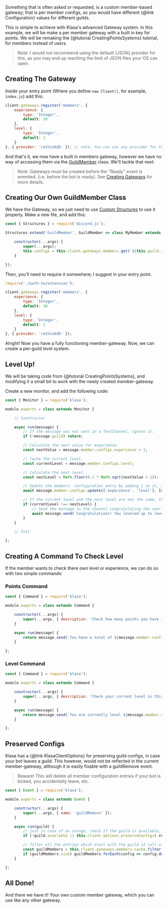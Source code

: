 Something that is often asked or requested, is a custom member-based gateway; that is per member configs, so you would have different {@link Configuration} values for different guilds.

This is simple to achieve with Klasa's advanced Gateway system. In this example, we will be make a per member gateway with a built in key for points. We will be remaking the {@tutorial CreatingPointsSystems} tutorial, for members instead of users.

> Note: I would not recommend using the default (JSON) provider for this, as you may end up reaching the limit of JSON files your OS can open.

## Creating The Gateway

Inside your entry point (Where you define `new Client()`, for example, `index.js`) add this:

```javascript
client.gateways.register('members', {
	experience: {
		type: 'Integer',
		default: 10
	},
	level: {
		type: 'Integer',
		default: 1
	}
}, { provider: 'rethinkdb' }); // note: You can use any provider for this.
```

And that's it, we now have a built in members gateway, however we have no way of accessing them via the [GuildMember](https://discord.js.org/#/docs/main/master/class/GuildMember) class. We'll tackle that next.

> Note: Gateways must be created before the "Ready" event is emmited. (i.e. before the bot is ready). See [Creating Gateways](https://github.com/dirigeants/klasa/blob/master/guides/Getting%20Started/UnderstandingSettingsGateway.md#creating-gateways) for more details.

## Creating Our Own GuildMember Class

We have the Gateway, so we just need to use [Custom Structures](https://discord.js.org/#/docs/main/master/class/Structures) to use it properly. Make a new file, and add this:

```javascript
const { Structures } = require('discord.js');

Structures.extend('GuildMember', GuildMember => class MyMember extends GuildMember {

	constructor(...args) {
		super(...args);
		this.configs = this.client.gateways.members.get(`${this.guild.id}-${this.id}`, true);
	}

});

```

Then, you'll need to require it somewhere; I suggest in your entry point. 

```javascript
require('./path-to/extension');

client.gateways.register('members', {
	experience: {
		type: 'Integer',
		default: 10
	},
	level: {
		type: 'Integer',
		default: 1
	}
}, { provider: 'rethinkdb' });

```

Alright! Now you have a fully functioning member-gateway. Now, we can create a per-guild level system.

## Level Up!

We will be taking code from {@tutorial CreatingPointsSystems}, and modifying it a small bit to work with the newly created member-gateway.

Create a new monitor, and add the following code:

```javascript
const { Monitor } = require('klasa');

module.exports = class extends Monitor {

	// Constructor

	async run(message) {
		// If the message was not sent in a TextChannel, ignore it.
		if (!message.guild) return;

		// Calculate the next value for experience.
		const nextValue = message.member.configs.experience + 1;

		// Cache the current level.
		const currentLevel = message.member.configs.level;

		// Calculate the next level.
		const nextLevel = Math.floor(0.1 * Math.sqrt(nextValue + 1));

		// Update the members' configuration entry by adding 1 to it, and update the level also.
		await message.member.configs.update(['experience', 'level'], [nextValue, nextLevel]);

		// If the current level and the next level are not the same, then it has increased, and you can send the message.
		if (currentLevel !== nextLevel) {
			// Send the message to the channel congratulating the user.
			await message.send(`Congratulations! You leveled up to level **${currentLevel}**!`);
		}
	}

	// Init

};
```

## Creating A Command To Check Level

If the member wants to check there own level or experience, we can do so with two simple commands:

### Points Command

```javascript
const { Command } = require('klasa');

module.exports = class extends Command {

	constructor(...args) {
		super(...args, { description: 'Check how many points you have in this guild.' });
	}

	async run(message) {
		return message.send(`You have a total of ${message.member.configs.experience} experience points!`);
	}

};

```

### Level Command

```javascript
const { Command } = require('klasa');

module.exports = class extends Command {

	constructor(...args) {
		super(...args, { description: 'Check your current level in this guild.' });
	}

	async run(message) {
		return message.send(`You are currently level ${message.member.configs.level}!`);
	}

};

```

## Preserved Configs

Klasa has a {@link KlasaClientOptions} for preserving guild configs, in case your bot leaves a guild. This however, would not be reflected in the current member-gateway, although it is easily fixable with a guildRemove event.

>Beware! This will delete all member configuration entries if your bot is kicked, you accidentally leave, etc.

```javascript
const { Event } = require('klasa');

module.exports = class extends Event {

	constructor(...args) {
		super(...args, { name: 'guildRemove' });
	}

	async run(guild) {
		// just in case of an outage, check if the guild is available, and also check if we are preserving configs.
		if (!guild.available || this.client.options.preserveConfigs) return;

		// filter all the entries which start with the guild id (all of the guilds members, which we are storing)
		const guildMembers = this.client.gateways.members.cache.filter(config => config.id.startsWith(guild.id));
		if (guildMembers.size) guildMembers.forEach(config => config.destroy());
	}

};

```

## All Done!

And there we have it! Your own custom member gateway, which you can use like any other gateway.
